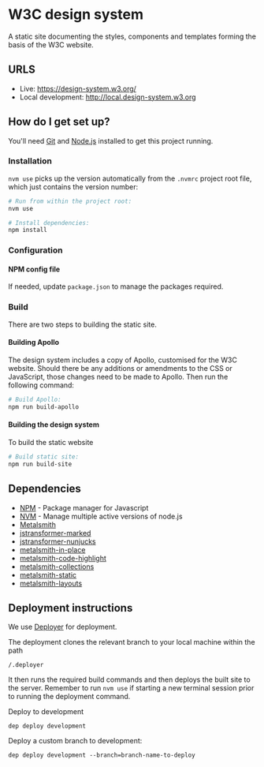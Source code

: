 # W3C design system

A static site documenting the styles, components and templates forming the basis of the W3C website.

## URLS
- Live: https://design-system.w3.org/
- Local development: http://local.design-system.w3.org

## How do I get set up?

You'll need [Git](https://help.github.com/articles/set-up-git/) and [Node.js](https://nodejs.org/en/) installed to get this project running.

### Installation

`nvm use` picks up the version automatically from the `.nvmrc` project root file, which just contains the version number:

```bash
# Run from within the project root: 
nvm use

# Install dependencies:
npm install
```

### Configuration

#### NPM config file

If needed, update `package.json` to manage the packages required.

### Build

There are two steps to building the static site.

#### Building Apollo

The design system includes a copy of Apollo, customised for the W3C website. Should there be any additions or amendments to the CSS or JavaScript, those changes need to be made to Apollo. Then run the following command:

```bash
# Build Apollo:
npm run build-apollo
```

#### Building the design system

To build the static website

```bash
# Build static site: 
npm run build-site
```

## Dependencies

- [NPM](https://www.npmjs.com/) - Package manager for Javascript
- [NVM](https://github.com/creationix/nvm) - Manage multiple active versions of node.js
- [Metalsmith](https://github.com/segmentio/metalsmith)
- [jstransformer-marked](https://github.com/jstransformers/jstransformer-marked)
- [jstransformer-nunjucks](https://github.com/jstransformers/jstransformer-nunjucks)
- [metalsmith-in-place](https://github.com/metalsmith/metalsmith-in-place)
- [metalsmith-code-highlight](https://github.com/fortes/metalsmith-code-highlight)
- [metalsmith-collections](https://github.com/segmentio/metalsmith-collections)
- [metalsmith-static](https://github.com/TheHydroImpulse/metalsmith-static)
- [metalsmith-layouts](https://github.com/metalsmith/metalsmith-layouts)

## Deployment instructions

We use [Deployer](https://deployer.org) for deployment.

The deployment clones the relevant branch to your local machine within the path

`/.deployer`  

It then runs the required build commands and then deploys the built site to the server. Remember to run `nvm use` if starting a new terminal session prior to running the deployment command.

Deploy to development

```
dep deploy development
```


Deploy a custom branch to development:

```
dep deploy development --branch=branch-name-to-deploy
```
